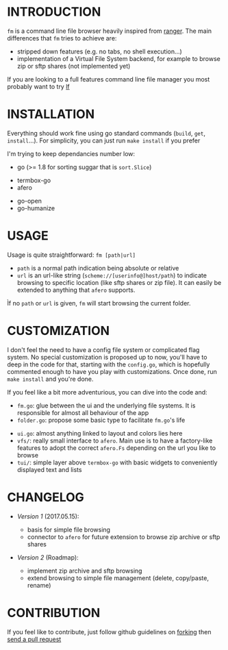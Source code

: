 INTRODUCTION
============

`fm` is a command line file browser heavily inspired from [ranger](http://ranger.nongnu.org/).
The main differences that `fm` tries to achieve are:
* stripped down features (e.g. no tabs, no shell execution...)
* implementation of a Virtual File System backend, for example to browse zip or sftp shares (not implemented yet)

If you are looking to a full features command line file manager you most probably want to try [lf](https://github.com/gokcehan/lf)

INSTALLATION
============
Everything should work fine using go standard commands (`build`, `get`, `install`...).
For simplicity, you can just run `make install` if you prefer

I'm trying to keep dependancies number low:
* go (>= 1.8 for sorting suggar that is `sort.Slice`)
- termbox-go
- afero
* go-open
* go-humanize

USAGE
=====
Usage is quite straightforward: `fm [path|url]`
* `path` is a normal path indication being absolute or relative
* `url` is an url-like string (`scheme://[userinfo@]host/path`) to indicate browsing to specific location (like sftp shares or zip file).
It can easily be extended to anything that `afero` supports.

Ìf no `path` or `url` is given, `fm` will start browsing the current folder.


CUSTOMIZATION
=============
I don't feel the need to have a config file system or complicated flag system.
No special customization is proposed up to now, you'll have to deep in the code for that, starting with the `config.go`, which is hopefully commented enough to have you play with customizations.
Once done, run `make install` and you're done.

If you feel like a bit more adventurious, you can dive into the code and:
- `fm.go`: glue between the ui and the underlying file systems. It is responsible for almost all behaviour of the app
- `folder.go`: propose some basic type to facilitate `fm.go`'s life
* `ui.go`: almost anything linked to layout and colors lies here
* `vfs/`: really small interface to `afero`. Main use is to have a factory-like features to adopt the correct `afero.Fs` depending on the url you like to browse
* `tui/`: simple layer above `termbox-go` with basic widgets to conveniently displayed text and lists

CHANGELOG
=========
* _Version 1_ (2017.05.15):
    - basis for simple file browsing
    - connector to `afero` for future extension to browse zip archive or sftp shares

* _Version 2_ (Roadmap):
    - implement zip archive and sftp browsing
    - extend browsing to simple file management (delete, copy/paste, rename)


CONTRIBUTION
============
If you feel like to contribute, just follow github guidelines on [forking](https://help.github.com/articles/fork-a-repo/) then [send a pull request](https://help.github.com/articles/creating-a-pull-request/)

[modeline]: # ( vim: set fenc=utf-8 spell spl=en: )
